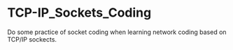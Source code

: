 # TCP-IP_Sockets_Coding
Do some practice of socket coding when learning network coding based on TCP/IP sockects.
